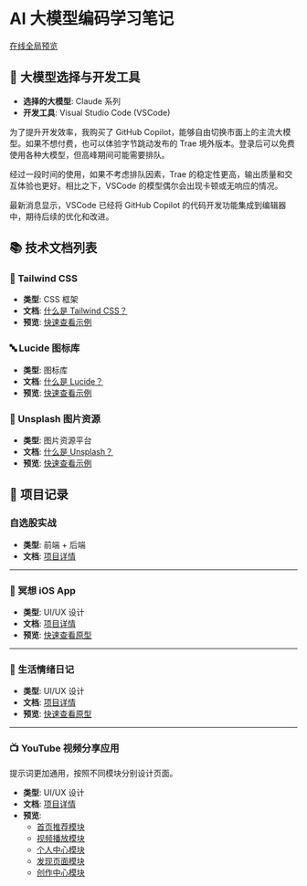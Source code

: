 # AI 大模型编码学习笔记

[在线全局预览](https://ttf248.github.io/ai-coding-demo)

## 🌟 大模型选择与开发工具

- **选择的大模型**: Claude 系列
- **开发工具**: Visual Studio Code (VSCode)

为了提升开发效率，我购买了 GitHub Copilot，能够自由切换市面上的主流大模型。如果不想付费，也可以体验字节跳动发布的 Trae 境外版本。登录后可以免费使用各种大模型，但高峰期间可能需要排队。

经过一段时间的使用，如果不考虑排队因素，Trae 的稳定性更高，输出质量和交互体验也更好。相比之下，VSCode 的模型偶尔会出现卡顿或无响应的情况。

最新消息显示，VSCode 已经将 GitHub Copilot 的代码开发功能集成到编辑器中，期待后续的优化和改进。

## 📚 技术文档列表

### 🎨 Tailwind CSS

- **类型**: CSS 框架
- **文档**: [什么是 Tailwind CSS？](docs/tailwindcss/Readme.md)
- **预览**: [快速查看示例](docs/tailwindcss/what-is-tailwindcss-demo.html)

### 🔤 Lucide 图标库

- **类型**: 图标库
- **文档**: [什么是 Lucide？](docs/lucide/Readme.md)
- **预览**: [快速查看示例](docs/lucide/what-is-lucide-demo.html)

### 📸 Unsplash 图片资源

- **类型**: 图片资源平台
- **文档**: [什么是 Unsplash？](docs/unsplash/Readme.md)
- **预览**: [快速查看示例](docs/unsplash/what-is-unsplash-demo.html)

## 📸 项目记录

### 自选股实战

- **类型**: 前端 + 后端
- **文档**: [项目详情](stock-watching-system/Readme.md)

---

### 🧘 冥想 iOS App

- **类型**: UI/UX 设计
- **文档**: [项目详情](ui-ux-ios-meditation-app/Readme.md)
- **预览**: [快速查看原型](ui-ux-ios-meditation-app/meditation-app-prototype.html)

---

### 📖 生活情绪日记

- **类型**: UI/UX 设计
- **文档**: [项目详情](ui-ux-ios-life-assistant-app/Readme.md)
- **预览**: [快速查看原型](ui-ux-ios-life-assistant-app/canghe_app_prototype.html)

---

### 📺 YouTube 视频分享应用

提示词更加通用，按照不同模块分别设计页面。

- **类型**: UI/UX 设计
- **文档**: [项目详情](ui-ux-common/Readme.md)
- **预览**: 
  - [首页推荐模块](ui-ux-common/youtube-app-homepage.html)
  - [视频播放模块](ui-ux-common/youtube-app-player.html)
  - [个人中心模块](ui-ux-common/youtube-app-profile.html)
  - [发现页面模块](ui-ux-common/youtube-app-discover.html)
  - [创作中心模块](ui-ux-common/youtube-app-creator.html)
